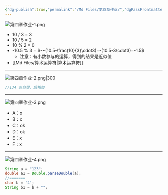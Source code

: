 ```yaml
---
{"dg-publish":true,"permalink":"/Md Files/第四章作业/","dgPassFrontmatter":true}
---
```


![第四章作业-1.png](/img/user/Pictures/%E7%AC%AC%E5%9B%9B%E7%AB%A0%E4%BD%9C%E4%B8%9A-1.png)
- 10 / 3 = 3
- 10 / 5 = 2
- 10 % 2 = 0
- -10.5 % 3 = $-~(10.5-\frac{10}{3}\cdot3)=-(10.5-3\cdot3)=-1.5$
	- 注意：有小数参与的运算，得到的结果是近似值
- [[Md Files/算术运算符\|算术运算符]] 
---

![第四章作业-2.png|300](/img/user/Pictures/%E7%AC%AC%E5%9B%9B%E7%AB%A0%E4%BD%9C%E4%B8%9A-2.png)
```java
//134 先自增，后相加
```
---
![第四章作业-3.png](/img/user/Pictures/%E7%AC%AC%E5%9B%9B%E7%AB%A0%E4%BD%9C%E4%B8%9A-3.png)
- A：x
- B：x
- C：ok
- D：ok
- E：x
- F：x
- ---
![第四章作业-4.png](/img/user/Pictures/%E7%AC%AC%E5%9B%9B%E7%AB%A0%E4%BD%9C%E4%B8%9A-4.png)
```java
String a = "123";
double a1 = Double.parseDouble(a);
//=======
char b = '4';
String b1 = b + "";
```